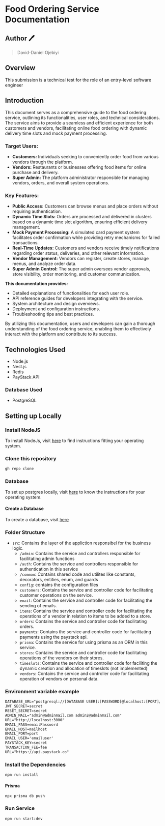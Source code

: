 # Food Ordering Service Documentation

## Author 🖊️

> David-Daniel Ojebiyi

## Overview

This submission is a technical test for the role of an entry-level software engineer

## Introduction

This document serves as a comprehensive guide to the food ordering service, outlining its functionalities, user roles, and technical considerations. The service aims to provide a seamless and efficient experience for both customers and vendors, facilitating online food ordering with dynamic delivery time slots and mock payment processing.

### **Target Users:**

- **Customers:** Individuals seeking to conveniently order food from various vendors through the platform.
- **Vendors:** Restaurants or businesses offering food items for online purchase and delivery.
- **Super Admin:** The platform administrator responsible for managing vendors, orders, and overall system operations.

### **Key Features:**

- **Public Access:** Customers can browse menus and place orders without requiring authentication.
- **Dynamic Time Slots:** Orders are processed and delivered in clusters based on a dynamic time slot algorithm, ensuring efficient delivery management.
- **Mock Payment Processing:** A simulated card payment system facilitates order confirmation while providing retry mechanisms for failed transactions.
- **Real-Time Updates:** Customers and vendors receive timely notifications regarding order status, deliveries, and other relevant information.
- **Vendor Management:** Vendors can register, create stores, manage menus, and analyze order data.
- **Super Admin Control:** The super admin oversees vendor approvals, store visibility, order monitoring, and customer communication.

**This documentation provides:**

- Detailed explanations of functionalities for each user role.
- API reference guides for developers integrating with the service.
- System architecture and design overviews.
- Deployment and configuration instructions.
- Troubleshooting tips and best practices.

By utilizing this documentation, users and developers can gain a thorough understanding of the food ordering service, enabling them to effectively interact with the platform and contribute to its success.

## Technologies Used

- Node.js
- Nest.js
- Redis
- PayStack API

### Database Used

- PostgreSQL

## Setting up Locally

### Install NodeJS

To install NodeJs, visit [here](https://nodejs.org/en/download/current) to find instructions fitting your operating system.

### Clone this repository

```bash
gh repo clone

```

### Database

To set up postgres locally, visit [here](https://www.postgresql.org/download/) to know the instructions for your operating system.

#### Create a Database

To create a database, visit [here](https://www.postgresql.org/docs/current/sql-createdatabase.html)

### Folder Structure

- `src`: Contains the layer of the appliction responsibel for the business logic.
  - `/admin`: Contains the service and controllers responsible for facilitating admin functions
  - `/auth`: Contains the service and controllers responsible for authentication in this service
  - `/common`: Contains shared code and utilites like constants, decorators, entities, enum, and guards
  - `config`: contains the configuration files
  - `customers`: Contains the service and controller code for facilitating customer operations on the service.
  - `email`: Contains the service and controller code for facilitating the sending of emails.
  - `items`: Contains the service and controller code for facilitating the operations of a vendor in relation to items to be added to a store.
  - `orders`: Contains the service and controller code for facilitating orders.
  - `payments`: Contains the service and controller code for facilitating payments using the paystack api.
  - `prisma`: Contains the service for using prisma as an ORM in this service.
  - `stores`: Contains the service and controller code for facilitating operations of the vendors on their stores.
  - `timeslots`: Contains the service and controller code for faciliting the dynamic creation and allocation of timeslots (not implemented)
  - `vendors`: Contains the service and controller code for facilitating operation of vendors on personal data.

### Environment variable example

```txt
DATABASE_URL="postgresql://[DATABASE USER]:[PASSWORD]@localhost:[PORT]/[DATABASE NAME]?schema=public"
JWT_SECRET=secret
RESET_SECRET=secret
ADMIN_MAIL="admin@adminmail.com admin2@adminmail.com"
URL="http://localhost:3000"
EMAIL_PASS=emailPassword
EMAIL_HOST=mailhost
EMAIL_PORT=port
EMAIL_USER='emailuser'
PAYSTACK_KEY=secret
TRANSACTION_FEE=fee
URL="https://api.paystack.co"

```

### Install the Dependencies

`npm run install`

#### Prisma

`npx prisma db push`

### Run Service

`npm run start:dev`
